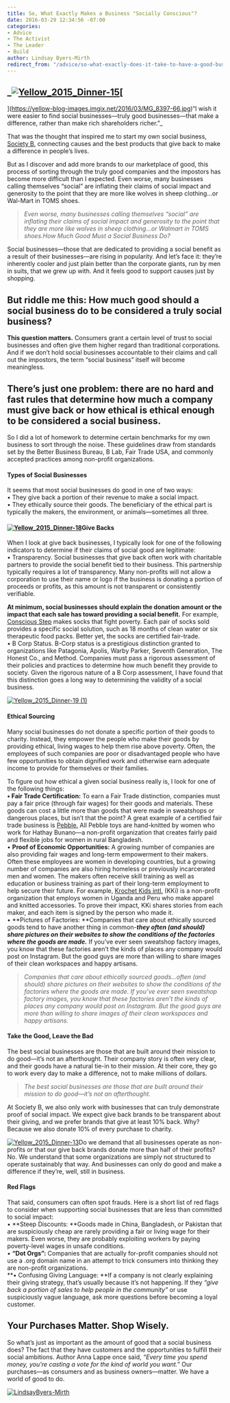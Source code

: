 ```yaml
---
title: So, What Exactly Makes a Business "Socially Conscious"?
date: 2016-03-29 12:34:56 -07:00
categories:
- Advice
- The Activist
- The Leader
- Build
author: Lindsay Byers-Mirth
redirect_from: "/advice/so-what-exactly-does-it-take-to-have-a-good-business/"
---
```


## _[![Yellow_2015_Dinner-15](https://yellow-blog-images.imgix.net/2016/03/Yellow_2015_Dinner-15-683x1024.jpg)](https://yellow-blog-images.imgix.net/2016/03/Yellow_2015_Dinner-15.jpg)[  
](https://yellow-blog-images.imgix.net/2016/03/MG_8397-66.jpg)“I wish it were easier to find social businesses—truly good businesses—that make a difference, rather than make rich shareholders richer.”_

That was the thought that inspired me to start my own social business, [Society B](http://www.societyb.com/), connecting causes and the best products that give back to make a difference in people’s lives.

But as I discover and add more brands to our marketplace of good, this process of sorting through the truly good companies and the impostors has become more difficult than I expected. Even worse, many businesses calling themselves “social” are inflating their claims of social impact and generosity to the point that they are more like wolves in sheep clothing…or Wal-Mart in TOMS shoes.

> _Even worse, many businesses calling themselves “social” are inflating their claims of social impact and generosity to the point that they are more like wolves in sheep clothing…or Walmart in TOMS shoes.How Much Good Must a Social Business Do?_

Social businesses—those that are dedicated to providing a social benefit as a result of their businesses—are rising in popularity. And let’s face it: they’re inherently cooler and just plain better than the corporate giants, run by men in suits, that we grew up with. And it feels good to support causes just by shopping.

## But riddle me this: How much good should a social business do to be considered a truly social business?

**This question matters.** Consumers grant a certain level of trust to social businesses and often give them higher regard than traditional corporations. And if we don’t hold social businesses accountable to their claims and call out the impostors, the term “social business” itself will become meaningless.

## **There’s just one problem:** there are no hard and fast rules that determine how much a company must give back or how ethical is ethical enough to be considered a social business.

So I did a lot of homework to determine certain benchmarks for my own business to sort through the noise. These guidelines draw from standards set by the Better Business Bureau, B Lab, Fair Trade USA, and commonly accepted practices among non-profit organizations.

#### Types of Social Businesses

It seems that most social businesses do good in one of two ways:  
• They give back a portion of their revenue to make a social impact.  
• They ethically source their goods. The beneficiary of the ethical part is typically the makers, the environment, or animals—sometimes all three.

#### [![Yellow_2015_Dinner-18](https://yellow-blog-images.imgix.net/2016/03/Yellow_2015_Dinner-18-683x1024.jpg)](https://yellow-blog-images.imgix.net/2016/03/Yellow_2015_Dinner-18.jpg)Give Backs

When I look at give back businesses, I typically look for one of the following indicators to determine if their claims of social good are legitimate:  
• Transparency. Social businesses that give back often work with charitable partners to provide the social benefit tied to their business. This partnership typically requires a lot of transparency. Many non-profits will not allow a corporation to use their name or logo if the business is donating a portion of proceeds or profits, as this amount is not transparent or consistently verifiable.

**At minimum, social businesses should explain the donation amount or the impact that each sale has toward providing a social benefit.** For example, [Conscious Step](http://consciousstep.com/) makes socks that fight poverty. Each pair of socks sold provides a specific social solution, such as 18 months of clean water or six therapeutic food packs. Better yet, the socks are certified fair-trade.  
• B Corp Status. B-Corp status is a prestigious distinction granted to organizations like Patagonia, Apolis, Warby Parker, Seventh Generation, The Honest Co., and Method. Companies must pass a rigorous assessment of their policies and practices to determine how much benefit they provide to society. Given the rigorous nature of a B Corp assessment, I have found that this distinction goes a long way to determining the validity of a social business.

[![Yellow_2015_Dinner-19 (1)](https://yellow-blog-images.imgix.net/2016/03/Yellow_2015_Dinner-19-1-683x1024.jpg)](https://yellow-blog-images.imgix.net/2016/03/Yellow_2015_Dinner-19-1.jpg)

#### Ethical Sourcing

Many social businesses do not donate a specific portion of their goods to charity. Instead, they empower the people who make their goods by providing ethical, living wages to help them rise above poverty. Often, the employees of such companies are poor or disadvantaged people who have few opportunities to obtain dignified work and otherwise earn adequate income to provide for themselves or their families.

To figure out how ethical a given social business really is, I look for one of the following things:  
**• Fair Trade Certification:** To earn a Fair Trade distinction, companies must pay a fair price (through fair wages) for their goods and materials. These goods can cost a little more than goods that were made in sweatshops or dangerous places, but isn’t that the point? A great example of a certified fair trade business is [Pebble.](http://www.pebblechild.com/) All Pebble toys are hand-knitted by women who work for Hathay Bunano—a non-profit organization that creates fairly paid and flexible jobs for women in rural Bangladesh.  
• **Proof of Economic Opportunities:** A growing number of companies are also providing fair wages and long-term empowerment to their makers. Often these employees are women in developing countries, but a growing number of companies are also hiring homeless or previously incarcerated men and women. The makers often receive skill training as well as education or business training as part of their long-term employment to help secure their future. For example, [Krochet Kids intl.](http://www.krochetkids.org/) (KKi) is a non-profit organization that employs women in Uganda and Peru who make apparel and knitted accessories. To prove their impact, KKi shares stories from each maker, and each item is signed by the person who made it.  
• **Pictures of Factories: **Companies that care about ethically sourced goods tend to have another thing in common-_**they often (and should) share pictures on their websites to show the conditions of the factories where the goods are made.**_ If you’ve ever seen sweatshop factory images, you know that these factories aren’t the kinds of places any company would post on Instagram. But the good guys are more than willing to share images of their clean workspaces and happy artisans.

> _Companies that care about ethically sourced goods...often (and should) share pictures on their websites to show the conditions of the factories where the goods are made. If you’ve ever seen sweatshop factory images, you know that these factories aren’t the kinds of places any company would post on Instagram. But the good guys are more than willing to share images of their clean workspaces and happy artisans._

#### Take the Good, Leave the Bad

The best social businesses are those that are built around their mission to do good—it’s not an afterthought. Their company story is often very clear, and their goods have a natural tie-in to their mission. At their core, they go to work every day to make a difference, not to make millions of dollars.

> _The best social businesses are those that are built around their mission to do good—it’s not an afterthought._

At Society B, we also only work with businesses that can truly demonstrate proof of social impact. We expect give back brands to be transparent about their giving, and we prefer brands that give at least 10% back. Why? Because we also donate 10% of every purchase to charity.

[![Yellow_2015_Dinner-13](https://yellow-blog-images.imgix.net/2016/03/Yellow_2015_Dinner-13-683x1024.jpg)](https://yellow-blog-images.imgix.net/2016/03/Yellow_2015_Dinner-13.jpg)Do we demand that all businesses operate as non-profits or that our give back brands donate more than half of their profits? No. We understand that some organizations are simply not structured to operate sustainably that way. And businesses can only do good and make a difference if they’re, well, still in business.

#### Red Flags

That said, consumers can often spot frauds. Here is a short list of red flags to consider when supporting social businesses that are less than committed to social impact:  
• **Steep Discounts: **Goods made in China, Bangladesh, or Pakistan that are suspiciously cheap are rarely providing a fair or living wage for their makers. Even worse, they are probably exploiting workers by paying poverty-level wages in unsafe conditions.  
• **“Dot Orgs”:** Companies that are actually for-profit companies should not use a .org domain name in an attempt to trick consumers into thinking they are non-profit organizations.  
**• Confusing Giving Language: **If a company is not clearly explaining their giving strategy, that’s usually because it’s not happening. If they _“give back a portion of sales to help people in the community”_ or use suspiciously vague language, ask more questions before becoming a loyal customer.

## Your Purchases Matter. Shop Wisely.

So what’s just as important as the amount of good that a social business does? The fact that they have customers and the opportunities to fulfill their social ambitions. Author Anna Lappe once said, _“Every time you spend money, you're casting a vote for the kind of world you want.”_ Our purchases—as consumers and as business owners—matter. We have a world of good to do.

[![LindsayByers-Mirth](https://yellow-blog-images.imgix.net/2016/03/LindsayByers-Mirth.jpg)](http://www.societyb.com/)
